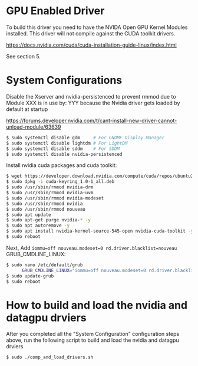 # GPU Enabled Driver

To build this driver you need to have the NVIDA Open GPU Kernel Modules installed. This driver will not compile against the CUDA toolkit drivers.

https://docs.nvidia.com/cuda/cuda-installation-guide-linux/index.html

See section 5.

<!--- ######################################################## -->

# System Configurations

Disable the Xserver and nvidia-persistenced to prevent rmmod due to Module XXX is in use by: YYY
because the Nvidia driver gets loaded by default at startup 

https://forums.developer.nvidia.com/t/cant-install-new-driver-cannot-unload-module/63639

```bash
$ sudo systemctl disable gdm     # For GNOME Display Manager
$ sudo systemctl disable lightdm # For LightDM
$ sudo systemctl disable sddm    # For SDDM
$ sudo systemctl disable nvidia-persistenced
```

Install nvidia cuda packages and cuda toolkit:

```bash
$ wget https://developer.download.nvidia.com/compute/cuda/repos/ubuntu2204/x86_64/cuda-keyring_1.0-1_all.deb
$ sudo dpkg -i cuda-keyring_1.0-1_all.deb
$ sudo /usr/sbin/rmmod nvidia-drm
$ sudo /usr/sbin/rmmod nvidia-uvm
$ sudo /usr/sbin/rmmod nvidia-modeset
$ sudo /usr/sbin/rmmod nvidia
$ sudo /usr/sbin/rmmod nouveau
$ sudo apt update
$ sudo apt-get purge nvidia-* -y
$ sudo apt autoremove -y
$ sudo apt install nvidia-kernel-source-545-open nvidia-cuda-toolkit -y
$ sudo reboot
```

Next, Add `iommu=off nouveau.modeset=0 rd.driver.blacklist=nouveau` GRUB_CMDLINE_LINUX:

```bash
$ sudo nano /etc/default/grub
      GRUB_CMDLINE_LINUX="iommu=off nouveau.modeset=0 rd.driver.blacklist=nouveau"
$ sudo update-grub
$ sudo reboot
```

<!--- ######################################################## -->

# How to build and load the nvidia and datagpu drviers

After you completed all the "System Configuration" configuration steps above, run the following script to build and load the nvidia and datagpu drviers

```bash
$ sudo ./comp_and_load_drivers.sh
```

<!--- ######################################################## -->
